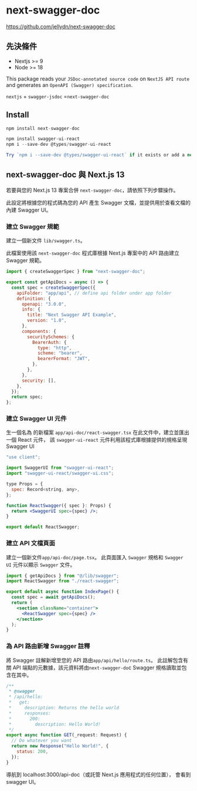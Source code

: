 # next-swagger-doc

https://github.com/jellydn/next-swagger-doc

## 先決條件

- Nextjs >= 9
- Node >= 18

This package reads your `JSDoc-annotated source code` on `NextJS API route` and generates an `OpenAPI (Swagger) specification`.

`nextjs` + `swagger-jsdoc` =`next-swagger-doc`

## Install

```jsx title=""
npm install next-swagger-doc

npm install swagger-ui-react
npm i --save-dev @types/swagger-ui-react

Try `npm i --save-dev @types/swagger-ui-react` if it exists or add a new declaration (.d.ts) file containing `declare module 'swagger-ui-react';

```

## next-swagger-doc 與 Next.js 13

若要與您的 Next.js 13 專案合併 `next-swagger-doc`，請依照下列步驟操作。

此設定將根據您的程式碼為您的 API 產生 Swagger 文檔，並提供用於查看文檔的內建 Swagger UI。

### 建立 Swagger 規範

建立一個新文件 `lib/swagger.ts`。

此檔案使用該 `next-swagger-doc` 程式庫根據 Next.js 專案中的 API 路由建立 Swagger 規範。

```jsx title=""
import { createSwaggerSpec } from "next-swagger-doc";

export const getApiDocs = async () => {
  const spec = createSwaggerSpec({
    apiFolder: "app/api", // define api folder under app folder
    definition: {
      openapi: "3.0.0",
      info: {
        title: "Next Swagger API Example",
        version: "1.0",
      },
      components: {
        securitySchemes: {
          BearerAuth: {
            type: "http",
            scheme: "bearer",
            bearerFormat: "JWT",
          },
        },
      },
      security: [],
    },
  });
  return spec;
};
```

### 建立 Swagger UI 元件

生一個名為 的新檔案 `app/api-doc/react-swagger.tsx`
在此文件中，建立並匯出一個 React 元件，
該 `swagger-ui-react` 元件利用該程式庫根據提供的規格呈現 Swagger UI

```jsx title=""
"use client";

import SwaggerUI from "swagger-ui-react";
import "swagger-ui-react/swagger-ui.css";

type Props = {
  spec: Record<string, any>,
};

function ReactSwagger({ spec }: Props) {
  return <SwaggerUI spec={spec} />;
}

export default ReactSwagger;
```

### 建立 API 文檔頁面

建立一個新文件`app/api-doc/page.tsx`。
此頁面匯入 `Swagger` 規格和 `Swagger UI` 元件以顯示 `Swagger` 文件。

```jsx title=""
import { getApiDocs } from "@/lib/swagger";
import ReactSwagger from "./react-swagger";

export default async function IndexPage() {
  const spec = await getApiDocs();
  return (
    <section className="container">
      <ReactSwagger spec={spec} />
    </section>
  );
}
```

### 為 API 路由新增 Swagger 註釋

將 Swagger 註解新增至您的 API 路由`app/api/hello/route.ts`。
此註解包含有關 API 端點的元數據，該元資料將由`next-swagger-do`c
Swagger 規格讀取並包含在其中。

```jsx title=""
/**
 * @swagger
 * /api/hello:
 *   get:
 *     description: Returns the hello world
 *     responses:
 *       200:
 *         description: Hello World!
 */
export async function GET(_request: Request) {
  // Do whatever you want
  return new Response("Hello World!", {
    status: 200,
  });
}
```

導航到 localhost:3000/api-doc（或託管 Next.js 應用程式的任何位置），
會看到 swagger UI。
